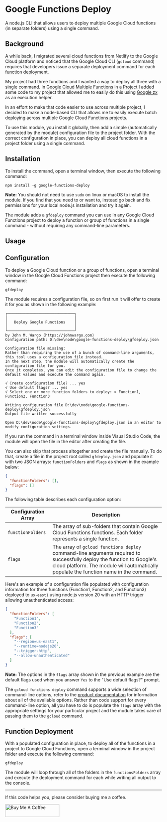 # Google Functions Deploy

A node.js CLI that allows users to deploy multiple Google Cloud functions (in separate folders) using a single command.

## Background

A while back, I migrated several cloud functions from Netlify to the Google Cloud platform and noticed that the Google Cloud CLI (`gcloud` command) requires that developers issue a separate deployment command for each function deployment. 

My project had three functions and I wanted a way to deploy all three with a single command. In [Google Cloud Multiple Functions in a Project](https://johnwargo.com/posts/2024/google-cloud-multiple-functions/) I added some code to my project that allowed me to easily do this using [Google zx](https://github.com/google/zx) as an execution helper. 

In an effort to make that code easier to use across multiple project, I decided to make a node-based CLI that allows me to easily execute batch deploying across multiple Google Cloud Functions projects.

To use this module, you install it globally, then add a simple (automatically generated by the module) configuration file to the project folder. With the correct configuration in place, you can deploy all cloud functions in a project folder using a single command. 

## Installation

To install the command, open a terminal window, then execute the following command:

``` shell
npm install -g google-functions-deploy
```

**Note:** You should not need to use `sudo` on linux or macOS to install the module. If you find that you need to or want to, instead go back and fix permissions for your local node.js installation and try it again.

The module adds a `gfdeploy` command you can use in any Google Cloud Functions project to deploy a function or group of functions in a single command - without requiring any command-line parameters.

## Usage

## Configuration

To deploy a Google Cloud function or a group of functions, open a terminal window in the Google Cloud Functions project then execute the following command:

``` shell
gfdeploy
```

The module requires a configuration file, so on first run it will offer to create it for you as shown in the following example:

``` shell
┌──────────────────────────────┐
│                              │
│   Deploy Google Functions    │
│                              │
└──────────────────────────────┘
by John M. Wargo (https://johnwargo.com)
Configuration path: D:\dev\node\google-functions-deploy\gfdeploy.json

Configuration file missing:
Rather than requiring the use of a bunch of command-line arguments, this tool uses a configuration file instead.
In the next step, the module will automatically create the configuration file for you.
Once it completes, you can edit the configuration file to change the default values and execute the command again.

√ Create configuration file? ... yes
√ Use default flags? ... yes
√ Select one or more function folders to deploy: » Function1, Function2, Function3

Writing configuration file D:\dev\node\google-functions-deploy\gfdeploy.json
Output file written successfully

Open D:\dev\node\google-functions-deploy\gfdeploy.json in an editor to modify configuration settings.
```

If you run the command in a terminal window inside Visual Studio Code, the module will open the file in the editor after creating the file.

You can also skip that process altogether and create the file manually. To do that, create a file in the project root called `gfdeploy.json` and populate it with two JSON arrays: `functionFolders` and `flags` as shown in the example below:

```json
{
  "functionFolders": [],
  "flags": []
}
```

The following table describes each configuration option:

| Configuration Array | Description |
| ------------------- | ----------- |
| `functionFolders`   | The array of sub-folders that contain Google Cloud Functions functions. Each folder represents a single function. |
| `flags`             | The array of `gcloud functions deploy` command-line arguments required to successfully deploy the function to Google's cloud platform. The module will automatically populate the function name in the command. |

Here's an example of a configuration file populated with configuration information for three functions (Function1, Function2, and Function3) deployed to `us-east1` using node.js version 20 with an HTTP trigger allowing unauthenticated access:

```json
{
  "functionFolders": [
    "Function1",
    "Function2",
    "Function3"
  ],
  "flags": [
    "--region=us-east1",
    "--runtime=nodejs20",
    "--trigger-http",
    "--allow-unauthenticated"
  ]
}
```

**Note:** The options in the `flags` array shown in the previous example are the default flags used when you answer `Yes` to the "Use default flags?" prompt. 

The `gcloud functions deploy` command supports a wide selection of command-line options, refer to the [product documentation](https://cloud.google.com/sdk/gcloud/reference/functions/deploy) for information about all of the available options. Rather than code support for every command-line option, all you have to do is populate the `flags` array with the appropriate settings for your particular project and the module takes care of passing them to the `gcloud` command.

## Function Deployment

With a populated configuration in place, to deploy all of the functions in a project to Google Cloud Functions, open a terminal window in the project folder and execute the following command:

``` shell
gfdeploy
```

The module will loop through all of the folders in the `functionsFolders` array and execute the deployment command for each while writing all output to the console. 

***

If this code helps you, please consider buying me a coffee.

<a href="https://www.buymeacoffee.com/johnwargo" target="_blank"><img src="https://cdn.buymeacoffee.com/buttons/default-orange.png" alt="Buy Me A Coffee" height="41" width="174"></a>
